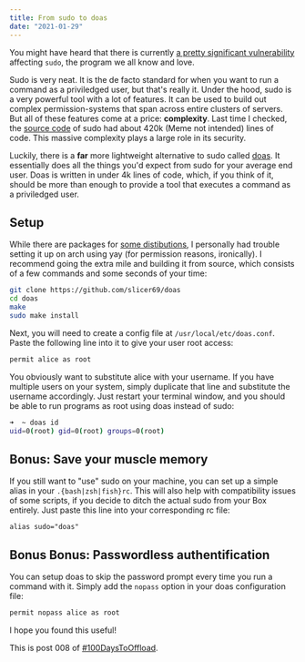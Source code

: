 ```yaml
---
title: From sudo to doas
date: "2021-01-29"
---
```


You might have heard that there is currently [a pretty significant vulnerability](https://www.qualys.com/2021/01/26/cve-2021-3156/baron-samedit-heap-based-overflow-sudo.txt) affecting `sudo`, the program we all know and love.

Sudo is very neat. It is the de facto standard for when you want to run a command as a priviledged user, but that's really it. Under the hood, sudo is a very powerful tool with a lot of features. It can be used to build out complex permission-systems that span across entire clusters of servers. But all of these features come at a price: **complexity**. Last time I checked, the [source code](https://www.sudo.ws/repos/sudo) of sudo had about 420k (Meme not intended) lines of code. This massive complexity plays a large role in its security.

Luckily, there is a **far** more lightweight alternative to sudo called [doas](https://github.com/slicer69/doas). It essentially does all the things you'd expect from sudo for your average end user. Doas is written in under 4k lines of code, which, if you think of it, should be more than enough to provide a tool that executes a command as a priviledged user.

## Setup

While there are packages for [some distibutions](https://github.com/slicer69/doas#installation-via-packagesrepositories), I personally had trouble setting it up on arch using yay (for permission reasons, ironically). I recommend going the extra mile and building it from source, which consists of a few commands and some seconds of your time:

```sh
git clone https://github.com/slicer69/doas
cd doas
make
sudo make install
```

Next, you will need to create a config file at `/usr/local/etc/doas.conf`. Paste the following line into it to give your user root access:

```sh
permit alice as root
```

You obviously want to substitute alice with your username. If you have multiple users on your system, simply duplicate that line and substitute the username accordingly. Just restart your terminal window, and you should be able to run programs as root using doas instead of sudo:

```sh
➜  ~ doas id
uid=0(root) gid=0(root) groups=0(root)
```

## Bonus: Save your muscle memory

If you still want to "use" sudo on your machine, you can set up a simple alias in your `.{bash|zsh|fish}rc`. This will also help with compatibility issues of some scripts, if you decide to ditch the actual sudo from your Box entirely. Just paste this line into your corresponding rc file:

```
alias sudo="doas"
```

## Bonus Bonus: Passwordless authentification

You can setup doas to skip the password prompt every time you run a command with it. Simply add the `nopass` option in your doas configuration file:

```sh
permit nopass alice as root
```

I hope you found this useful!

This is post 008 of [#100DaysToOffload](https://100daystooffload.com/).
